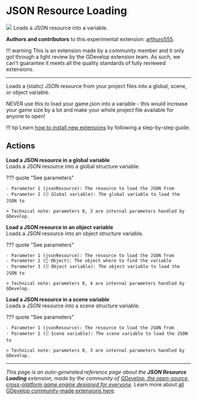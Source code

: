# JSON Resource Loading

<img src="https://resources.gdevelop-app.com/assets/Icons/file-code-outline.svg" class="extension-icon"></img>
Loads a JSON resource into a variable.

**Authors and contributors** to this experimental extension: [arthuro555](https://gd.games/arthuro555).

!!! warning
    This is an extension made by a community member and it only got through a
    light review by the GDevelop extension team. As such, we can't guarantee it
    meets all the quality standards of fully reviewed extensions.

---

Loads a (static) JSON resource from your project files into a global, scene, or object variable.

NEVER use this to load your game.json into a variable - this would increase your game size by a lot and make your whole project file available for anyone to open!

!!! tip
    Learn [how to install new extensions](/gdevelop5/extensions/search) by following a step-by-step guide.

## Actions

**Load a JSON resource in a global variable**  
Loads a JSON resource into a global structure variable.

??? quote "See parameters"

    - Parameter 1 (jsonResource): The resource to load the JSON from
    - Parameter 2 (🗄️ Global variable): The global variable to load the JSON to

    > Technical note: parameters 0, 3 are internal parameters handled by GDevelop.

**Load a JSON resource in an object variable**  
Loads a JSON resource into an object structure variable.

??? quote "See parameters"

    - Parameter 1 (jsonResource): The resource to load the JSON from
    - Parameter 2 (👾 Object): The object where to find the variable
    - Parameter 3 (🗄️ Object variable): The object variable to load the JSON to

    > Technical note: parameters 0, 4 are internal parameters handled by GDevelop.

**Load a JSON resource in a scene variable**  
Loads a JSON resource into a scene structure variable.

??? quote "See parameters"

    - Parameter 1 (jsonResource): The resource to load the JSON from
    - Parameter 2 (🗄️ Scene variable): The scene variable to load the JSON to

    > Technical note: parameters 0, 3 are internal parameters handled by GDevelop.




---

*This page is an auto-generated reference page about the **JSON Resource Loading** extension, made by the community of [GDevelop, the open-source, cross-platform game engine designed for everyone](https://gdevelop.io/).* Learn more about [all GDevelop community-made extensions here](/gdevelop5/extensions).